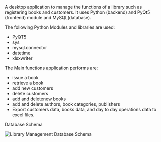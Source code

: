 A desktop application to manage the functions of a library such as registering books and customers. It uses Python (backend) and PyQt5 (frontend) module and MySQL(database).

The following Python Modules and libraries are used:
- PyQT5
- sys
- mysql.connector
- datetime
- xlsxwriter

The Main functions application performs are:
- issue a book
- retrieve a book
- add new customers
- delete customers
- add and deletenew books
- add and delete authors, book categories, publishers
- Export customers data, books data, and day to day operations data to excel files.

Database Schema

![Library Management Database Schema](https://user-images.githubusercontent.com/43063413/162486008-a15e78d8-765a-4127-95d0-185c1d4ae76e.png)




